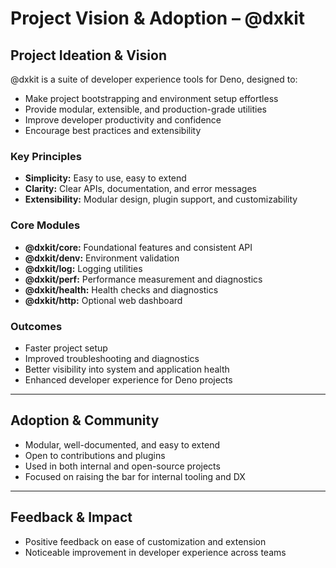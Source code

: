# Project Vision & Adoption – @dxkit

## Project Ideation & Vision

@dxkit is a suite of developer experience tools for Deno, designed to:

- Make project bootstrapping and environment setup effortless
- Provide modular, extensible, and production-grade utilities
- Improve developer productivity and confidence
- Encourage best practices and extensibility

### Key Principles

- **Simplicity:** Easy to use, easy to extend
- **Clarity:** Clear APIs, documentation, and error messages
- **Extensibility:** Modular design, plugin support, and customizability

### Core Modules

- **@dxkit/core:** Foundational features and consistent API
- **@dxkit/denv:** Environment validation
- **@dxkit/log:** Logging utilities
- **@dxkit/perf:** Performance measurement and diagnostics
- **@dxkit/health:** Health checks and diagnostics
- **@dxkit/http:** Optional web dashboard

### Outcomes

- Faster project setup
- Improved troubleshooting and diagnostics
- Better visibility into system and application health
- Enhanced developer experience for Deno projects

---

## Adoption & Community

- Modular, well-documented, and easy to extend
- Open to contributions and plugins
- Used in both internal and open-source projects
- Focused on raising the bar for internal tooling and DX

---

## Feedback & Impact

- Positive feedback on ease of customization and extension
- Noticeable improvement in developer experience across teams

